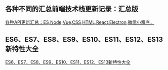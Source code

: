 
## 各种不同的汇总前端技术栈更新记录：汇总版
[各种API更新汇总：ES,Node,Vue,CSS,HTML,React,Electron,微信小程序，](https://www.processon.com/mindmap/62ad2a02f346fb4ef1d5cb17)



## ES6、ES7、ES8、ES9、ES10、ES11、ES12、ES13新特性大全
[ES6、ES7、ES8、ES9、ES10、ES11、ES12、ES13新特性大全](https://app.yinxiang.com/u/0/client/web#?n=364aad24-d774-4e1c-895b-a90002090ad7&b=bfa7df41-569a-430c-b6a5-9abc4c3494f6&legacy=p)